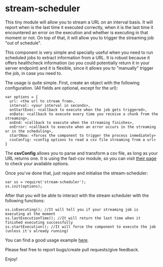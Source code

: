 # stream-scheduler

This tiny module will allow you to stream a URL on an interval basis. It will report when is the last time it executed correctly, when it is the last time it encountered an error on the execution and whether is executing in that moment or not. On top of that, it will allow you to trigger the streaming job "out of schedule".

This component is very simple and specially useful when you need to run scheduled jobs to extract information from a URL. It is robust because it offers healthcheck information (so you could potentially return it in your server endpoint) and it is flexible, since it allows you to "manually" trigger the job, in case you need to.

The usage is quite simple. First, create an object with the following configuration. (All fields are optional, except for the url):

```
var options = {
  url: <the url to stream from>,
  interval: <your interval in seconds>,
  onStartExec: <callback to execute when the job gets triggered>,
  onData: <callback to execute every time you receive a chunk from the streaming>,
  onEnd: <callback to execute when the streaming finishes>,
  onError: <callback to execute when an error occurs in the streaming or in the scheduling>,
  startNow: <forces the component to trigger the process inmediately>
  csvConfig: <config options to read a csv file streaming from a url>
}
```

The **csvConfig** allows you to parse and transform a csv file, as long as your URL returns one. It is using the fast-csv module, so you can visit [their page](https://github.com/C2FO/fast-csv) to check your available options.

Once you've done that, just require and initialise the stream-scheduler:

```
var ss = require('stream-scheduler');
ss.init(options);
```

After that you will be able to interact with the stream scheduler with the following functions:

```
ss.isExecuting(); //It will tell you if your streaming job is executing at the moment
ss.lastExecutionTime(); //It will return the last time when it finished executing successfully
ss.startExecution(); //It will force the component to execute the job (unless it's already running)
```

You can find a good usage example [here].

Please feel free to report bugs/create pull requests/give feedback.

Enjoy!

[here]:https://github.com/feliun/stream-scheduler/blob/master/samples/sample.js

